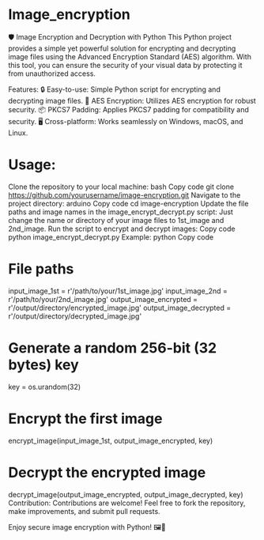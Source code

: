 # Image_encryption
🛡️ Image Encryption and Decryption with Python
This Python project provides a simple yet powerful solution for encrypting and decrypting image files using the Advanced Encryption Standard (AES) algorithm. With this tool, you can ensure the security of your visual data by protecting it from unauthorized access.

Features:
🔒 Easy-to-use: Simple Python script for encrypting and decrypting image files.
🔐 AES Encryption: Utilizes AES encryption for robust security.
📦 PKCS7 Padding: Applies PKCS7 padding for compatibility and security.
🖥️ Cross-platform: Works seamlessly on Windows, macOS, and Linux.

# Usage:
Clone the repository to your local machine:
bash
Copy code
git clone https://github.com/yourusername/image-encryption.git
Navigate to the project directory:
arduino
Copy code
cd image-encryption
Update the file paths and image names in the image_encrypt_decrypt.py script:
Just change the name or directory of your image files to 1st_image and 2nd_image.
Run the script to encrypt and decrypt images:
Copy code
python image_encrypt_decrypt.py
Example:
python
Copy code
# File paths
input_image_1st = r'/path/to/your/1st_image.jpg'
input_image_2nd = r'/path/to/your/2nd_image.jpg'
output_image_encrypted = r'/output/directory/encrypted_image.jpg'
output_image_decrypted = r'/output/directory/decrypted_image.jpg'

# Generate a random 256-bit (32 bytes) key
key = os.urandom(32)

# Encrypt the first image
encrypt_image(input_image_1st, output_image_encrypted, key)

# Decrypt the encrypted image
decrypt_image(output_image_encrypted, output_image_decrypted, key)
Contribution:
Contributions are welcome! Feel free to fork the repository, make improvements, and submit pull requests.

Enjoy secure image encryption with Python! 🖼️🔐

